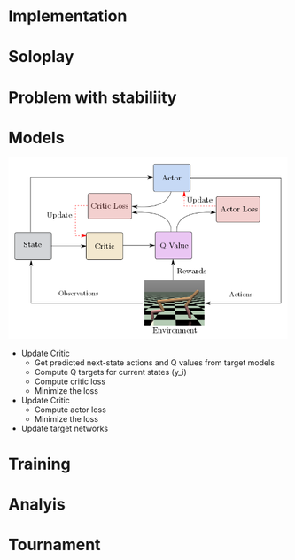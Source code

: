 # Implementation
# Soloplay 
# Problem with stabiliity
# Models
![](static/ddpg_method.png)

* Update Critic
  * Get predicted next-state actions and Q values from target models
  * Compute Q targets for current states (y_i)
  * Compute critic loss
  * Minimize the loss
* Update Critic
  * Compute actor loss
  * Minimize the loss
* Update target networks 
# Training
# Analyis
# Tournament

